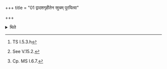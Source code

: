 +++
title = "01 द्वादशगृहीतेन स्रुचम् पूरयित्वा"

+++

<details><summary>थिते</summary>

1. By means of the ladle (viz. Juhū) filled with twelve times-scooped ghee (the Adhvaryu) offers a full-spoon libation with a verse containing the word sapta (seven) beginning with sapta te agne samidhaḥ[^1] After (this libation) is offered, the sacrificer having given a boon (chosen gift) (to the Adhvaryu), mutters (the formulae mentioning) the auspicious (forms of Agni).[^2] Then (the Adhvaryu) offers (another) libation with ye agnayo divaḥ....[^3]   

[^1]: TS I.5.3.h  

[^2]: See V.15.2.  

[^3]: Cp. MS I.6.7.
</details>
